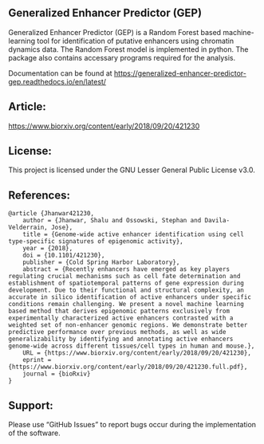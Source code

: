 ## Generalized Enhancer Predictor (GEP) 

Generalized Enhancer Predictor (GEP) is a Random Forest based machine-learning tool for identification of putative enhancers using chromatin dynamics data. The Random Forest model is implemented in python. The package also contains accessary programs required for the analysis.

Documentation can be found at https://generalized-enhancer-predictor-gep.readthedocs.io/en/latest/

## Article:

https://www.biorxiv.org/content/early/2018/09/20/421230

## License:

This project is licensed under the GNU Lesser General Public License v3.0.

## References:
	@article {Jhanwar421230,
		author = {Jhanwar, Shalu and Ossowski, Stephan and Davila-Velderrain, Jose},
		title = {Genome-wide active enhancer identification using cell type-specific signatures of epigenomic activity},
		year = {2018},
		doi = {10.1101/421230},
		publisher = {Cold Spring Harbor Laboratory},
		abstract = {Recently enhancers have emerged as key players regulating crucial mechanisms such as cell fate determination and establishment of spatiotemporal patterns of gene expression during development. Due to their functional and structural complexity, an accurate in silico identification of active enhancers under specific conditions remain challenging. We present a novel machine learning based method that derives epigenomic patterns exclusively from experimentally characterized active enhancers contrasted with a weighted set of non-enhancer genomic regions. We demonstrate better predictive performance over previous methods, as well as wide generalizability by identifying and annotating active enhancers genome-wide across different tissues/cell types in human and mouse.},
		URL = {https://www.biorxiv.org/content/early/2018/09/20/421230},
		eprint = {https://www.biorxiv.org/content/early/2018/09/20/421230.full.pdf},
		journal = {bioRxiv}
	}

## Support:

Please use “GitHub Issues” to report bugs occur during the implementation of the software.
